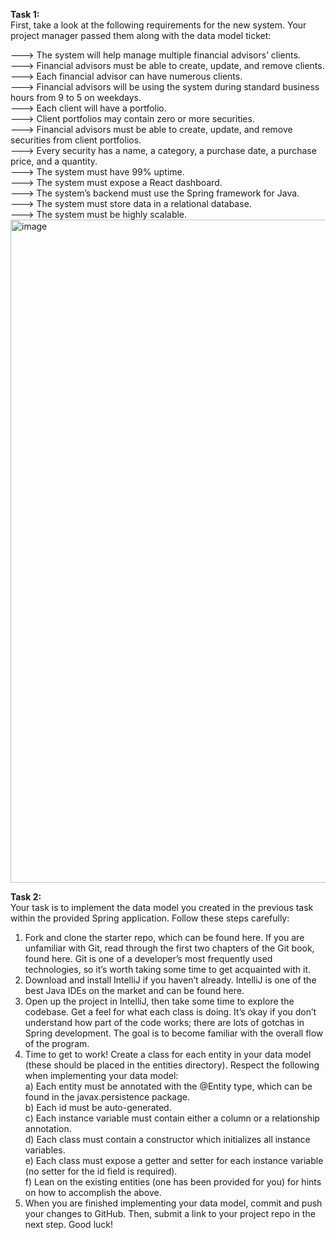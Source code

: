 <b>Task 1:</b></br>
First, take a look at the following requirements for the new system. Your project manager passed them along with the data model ticket:

---> The system will help manage multiple financial advisors’ clients.</br>
---> Financial advisors must be able to create, update, and remove clients.</br>
---> Each financial advisor can have numerous clients.</br>
---> Financial advisors will be using the system during standard business hours from 9 to 5 on weekdays.</br>
---> Each client will have a portfolio.</br>
---> Client portfolios may contain zero or more securities.</br>
---> Financial advisors must be able to create, update, and remove securities from client portfolios.</br>
---> Every security has a name, a category, a purchase date, a purchase price, and a quantity.</br>
---> The system must have 99% uptime.</br>
---> The system must expose a React dashboard.</br>
---> The system’s backend must use the Spring framework for Java.</br>
---> The system must store data in a relational database.</br>
---> The system must be highly scalable.</br>
<img width="3768" height="1061" alt="image" src="https://github.com/user-attachments/assets/03badaf4-6a4b-4132-af6b-12c4065be12d" />


<b> Task 2: </b></br>
Your task is to implement the data model you created in the previous task within the provided Spring application. Follow these steps carefully:

1. Fork and clone the starter repo, which can be found here. If you are unfamiliar with Git, read through the first two chapters of the Git book, found here. Git is one of a developer’s most frequently used technologies, so it’s worth taking some time to get acquainted with it.<br>
2. Download and install IntelliJ if you haven’t already. IntelliJ is one of the best Java IDEs on the market and can be found here.
3. Open up the project in IntelliJ, then take some time to explore the codebase. Get a feel for what each class is doing. It’s okay if you don’t understand how part of the code works; there are lots of gotchas in Spring development. The goal is to become familiar with the overall flow of the program.<br>
4. Time to get to work! Create a class for each entity in your data model (these should be placed in the entities directory). Respect the following when implementing your data model:<br>
       a) Each entity must be annotated with the @Entity type, which can be found in the javax.persistence package.<br>
       b) Each id must be auto-generated.<br>
       c) Each instance variable must contain either a column or a relationship annotation.<br>
       d) Each class must contain a constructor which initializes all instance variables.<br>
       e) Each class must expose a getter and setter for each instance variable (no setter for the id field is required).<br>
       f) Lean on the existing entities (one has been provided for you) for hints on how to accomplish the above.<br>
5. When you are finished implementing your data model, commit and push your changes to GitHub. Then, submit a link to your project repo in the next step. Good luck!<br>
